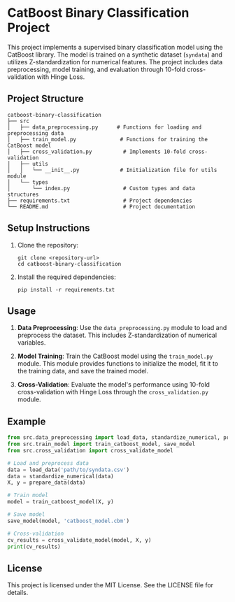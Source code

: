 # CatBoost Binary Classification Project

This project implements a supervised binary classification model using the CatBoost library. The model is trained on a synthetic dataset (`syndata`) and utilizes Z-standardization for numerical features. The project includes data preprocessing, model training, and evaluation through 10-fold cross-validation with Hinge Loss.

## Project Structure

```
catboost-binary-classification
├── src
│   ├── data_preprocessing.py      # Functions for loading and preprocessing data
│   ├── train_model.py              # Functions for training the CatBoost model
│   ├── cross_validation.py          # Implements 10-fold cross-validation
│   ├── utils
│   │   └── __init__.py             # Initialization file for utils module
│   └── types
│       └── index.py                 # Custom types and data structures
├── requirements.txt                 # Project dependencies
└── README.md                        # Project documentation
```

## Setup Instructions

1. Clone the repository:
   ```
   git clone <repository-url>
   cd catboost-binary-classification
   ```

2. Install the required dependencies:
   ```
   pip install -r requirements.txt
   ```

## Usage

1. **Data Preprocessing**: Use the `data_preprocessing.py` module to load and preprocess the dataset. This includes Z-standardization of numerical variables.

2. **Model Training**: Train the CatBoost model using the `train_model.py` module. This module provides functions to initialize the model, fit it to the training data, and save the trained model.

3. **Cross-Validation**: Evaluate the model's performance using 10-fold cross-validation with Hinge Loss through the `cross_validation.py` module.

## Example

```python
from src.data_preprocessing import load_data, standardize_numerical, prepare_data
from src.train_model import train_catboost_model, save_model
from src.cross_validation import cross_validate_model

# Load and preprocess data
data = load_data('path/to/syndata.csv')
data = standardize_numerical(data)
X, y = prepare_data(data)

# Train model
model = train_catboost_model(X, y)

# Save model
save_model(model, 'catboost_model.cbm')

# Cross-validation
cv_results = cross_validate_model(model, X, y)
print(cv_results)
```

## License

This project is licensed under the MIT License. See the LICENSE file for details.